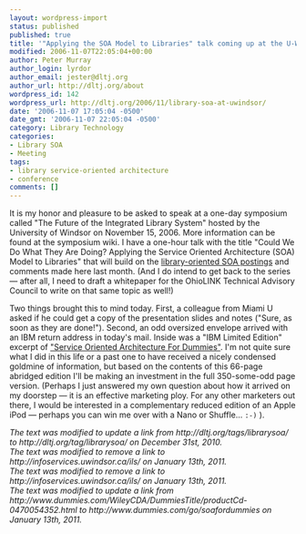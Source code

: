 ```yaml
---
layout: wordpress-import
status: published
published: true
title: '"Applying the SOA Model to Libraries" talk coming up at the U-Windsor "Future of the Integrated Library System" symposium'
modified: 2006-11-07T22:05:04+00:00
author: Peter Murray
author_login: lyrdor
author_email: jester@dltj.org
author_url: http://dltj.org/about
wordpress_id: 142
wordpress_url: http://dltj.org/2006/11/library-soa-at-uwindsor/
date: '2006-11-07 17:05:04 -0500'
date_gmt: '2006-11-07 22:05:04 -0500'
category: Library Technology
categories:
- Library SOA
- Meeting
tags:
- library service-oriented architecture
- conference
comments: []
---
```

<p>It is my honor and pleasure to be asked to speak at a one-day symposium called "<span class="removed_link" title="http://infoservices.uwindsor.ca/ils/">The Future of the Integrated Library System</span>" hosted by the University of Windsor on November 15, 2006.  More information can be found at <span class="removed_link" title="http://infoservices.uwindsor.ca/ils/">the symposium wiki</span>.  I have a one-hour talk with the title "Could We Do What They Are Doing?  Applying the Service Oriented Architecture (SOA) Model to Libraries" that will build on the <a href="/tag/librarysoa/" title="Postings in DLTJ on Library SOA">library-oriented SOA postings</a> and comments made here last month.  (And I do intend to get back to the series &mdash; after all, I need to draft a whitepaper for the OhioLINK Technical Advisory Council to write on that same topic as well!)</p>
<p>Two things brought this to mind today.  First, a colleague from Miami U asked if he could get a copy of the presentation slides and notes ("Sure, as soon as they are done!").  Second, an odd oversized envelope arrived with an IBM return address in today's mail.  Inside was a "IBM Limited Edition" excerpt of <a href="http://www.dummies.com/go/soafordummies" title="Dummies::Service Oriented Architecture For Dummies:Book Information">"Service Oriented Architecture For Dummies"</a>.  I'm not quite sure what I did in this life or a past one to have received a nicely condensed goldmine of information, but based on the contents of this 66-page abridged edition I'll be making an investment in the full 350-some-odd page version.  (Perhaps I just answered my own question about how it arrived on my doorstep &mdash; it is an effective marketing ploy.  For any other marketers out there, I would be interested in a complementary reduced edition of an Apple iPod &mdash; perhaps you can win me over with a Nano or Shuffle... <code>:-)</code> ).
<p style="padding:0;margin:0;font-style:italic;">The text was modified to update a link from http://dltj.org/tags/librarysoa/ to http://dltj.org/tag/librarysoa/ on December 31st, 2010.</p>
<p style="padding:0;margin:0;font-style:italic;" class="removed_link">The text was modified to remove a link to http://infoservices.uwindsor.ca/ils/ on January 13th, 2011.</p>
<p style="padding:0;margin:0;font-style:italic;" class="removed_link">The text was modified to remove a link to http://infoservices.uwindsor.ca/ils/ on January 13th, 2011.</p>
<p style="padding:0;margin:0;font-style:italic;">The text was modified to update a link from http://www.dummies.com/WileyCDA/DummiesTitle/productCd-0470054352.html to http://www.dummies.com/go/soafordummies on January 13th, 2011.</p>
